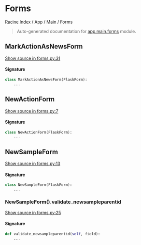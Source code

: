 # Forms

[Racine Index](../../README.md#racine-index) /
[App](../index.md#app) /
[Main](./index.md#main) /
Forms

> Auto-generated documentation for [app.main.forms](https://github.com/hgrf/racine/blob/master/app/main/forms.py) module.

## MarkActionAsNewsForm

[Show source in forms.py:31](https://github.com/hgrf/racine/blob/master/app/main/forms.py#L31)

#### Signature

```python
class MarkActionAsNewsForm(FlaskForm):
    ...
```



## NewActionForm

[Show source in forms.py:7](https://github.com/hgrf/racine/blob/master/app/main/forms.py#L7)

#### Signature

```python
class NewActionForm(FlaskForm):
    ...
```



## NewSampleForm

[Show source in forms.py:13](https://github.com/hgrf/racine/blob/master/app/main/forms.py#L13)

#### Signature

```python
class NewSampleForm(FlaskForm):
    ...
```

### NewSampleForm().validate_newsampleparentid

[Show source in forms.py:25](https://github.com/hgrf/racine/blob/master/app/main/forms.py#L25)

#### Signature

```python
def validate_newsampleparentid(self, field):
    ...
```
